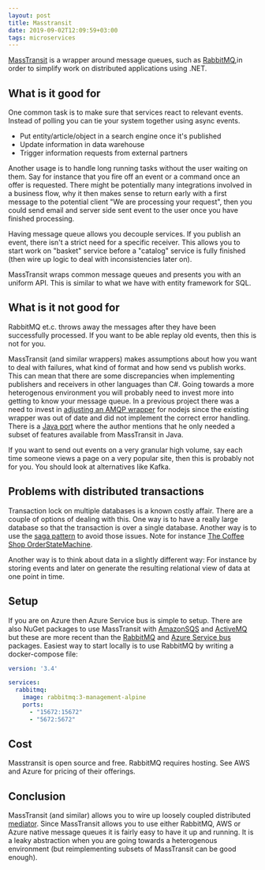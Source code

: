 ```yaml
---
layout: post
title: Masstransit
date: 2019-09-02T12:09:59+03:00
tags: microservices
---
```


[MassTransit](https://github.com/MassTransit/) is a wrapper around message queues, such as [RabbitMQ](https://www.rabbitmq.com/),in order to simplify work on distributed applications using .NET.

## What is it good for

One common task is to make sure that services react to relevant events. Instead of polling you can tie your system together using async events.

- Put entity/article/object in a search engine once it's published
- Update information in data warehouse
- Trigger information requests from external partners

Another usage is to handle long running tasks without the user waiting on them. Say for instance that you fire off an event or a command once an offer is requested. There might be potentially many integrations involved in a business flow, why it then makes sense to return early with a first message to the potential client "We are processing your request", then you could send email and server side sent event to the user once you have finished processing.

Having message queue allows you decouple services. If you publish an event, there isn't a strict need for a specific receiver. This allows you to start work on "basket" service before a "catalog" service is fully finished (then wire up logic to deal with inconsistencies later on).

MassTransit wraps common message queues and presents you with an uniform API. This is similar to what we have with entity framework for SQL.

## What is it not good for

RabbitMQ et.c. throws away the messages after they have been successfully processed. If you want to be able replay old events, then this is not for you.

MassTransit (and similar wrappers) makes assumptions about how you want to deal with failures, what kind of format and how send vs publish works. This can mean that there are some discrepancies when implementing publishers and receivers in other languages than C#. Going towards a more heterogenous environment you will probably need to invest more into getting to know your message queue. In a previous project there was a need to invest in [adjusting an AMQP wrapper](https://github.com/carable/MassTransit.js/pulls?q=is%3Apr+is%3Aclosed) for nodejs since the existing wrapper was out of date and did not implement the correct error handling. There is a [Java port](https://github.com/amhest/MassTransit-CrossTown) where the author mentions that he only needed a subset of features available from MassTransit in Java.

If you want to send out events on a very granular high volume, say each time someone views a page on a very popular site, then this is probably not for you. You should look at alternatives like Kafka.

## Problems with distributed transactions

Transaction lock on multiple databases is a known costly affair. There are a couple of options of dealing with this. One way is to have a really large database so that the transaction is over a single database. Another way is to use the [saga pattern](https://microservices.io/patterns/data/saga.html) to avoid those issues. Note for instance [The Coffee Shop OrderStateMachine](https://github.com/MassTransit/TheCoffeeShop/blob/049e022e49da6060dd1d132bf97b1e86171c21c8/src/TheCoffeeShop.Components/StateMachines/OrderStateMachine.cs).

Another way is to think about data in a slightly different way: For instance by storing events and later on generate the resulting relational view of data at one point in time.

## Setup

If you are on Azure then Azure Service bus is simple to setup. There are also NuGet packages to use MassTransit with [AmazonSQS](https://www.nuget.org/packages/MassTransit.AmazonSQS) and [ActiveMQ](https://www.nuget.org/packages/MassTransit.ActiveMQ) but these are more recent than the [RabbitMQ](https://www.nuget.org/packages/MassTransit.RabbitMQ) and [Azure Service bus](https://www.nuget.org/packages?q=masstransit+azure) packages. Easiest way to start locally is to use RabbitMQ by writing a docker-compose file:

```yml
version: '3.4'

services:
  rabbitmq:
    image: rabbitmq:3-management-alpine
    ports:
      - "15672:15672"
      - "5672:5672"
```

## Cost

Masstransit is open source and free. RabbitMQ requires hosting. See AWS and Azure for pricing of their offerings.

## Conclusion

MassTransit (and similar) allows you to wire up loosely coupled distributed [mediator](https://en.wikipedia.org/wiki/Mediator_pattern). Since MassTransit allows you to use either RabbitMQ, AWS or Azure native message queues it is fairly easy to have it up and running. It is a leaky abstraction when you are going towards a heterogenous environment (but reimplementing subsets of MassTransit can be good enough).
